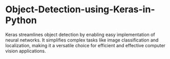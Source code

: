 # Object-Detection-using-Keras-in-Python
Keras streamlines object detection by enabling easy implementation of neural networks. It simplifies complex tasks like image classification and localization, making it a versatile choice for efficient and effective computer vision applications.
